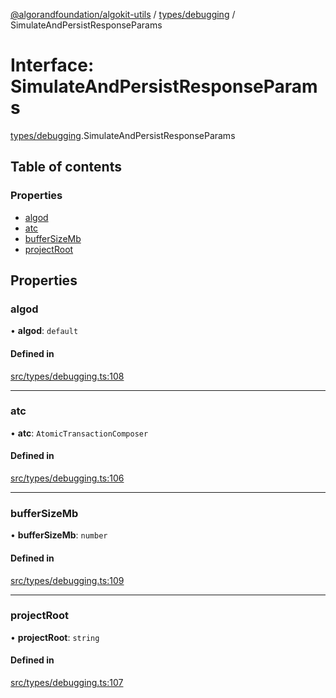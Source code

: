 [@algorandfoundation/algokit-utils](../index.md) / [types/debugging](../modules/types_debugging.md) / SimulateAndPersistResponseParams

# Interface: SimulateAndPersistResponseParams

[types/debugging](../modules/types_debugging.md).SimulateAndPersistResponseParams

## Table of contents

### Properties

- [algod](types_debugging.SimulateAndPersistResponseParams.md#algod)
- [atc](types_debugging.SimulateAndPersistResponseParams.md#atc)
- [bufferSizeMb](types_debugging.SimulateAndPersistResponseParams.md#buffersizemb)
- [projectRoot](types_debugging.SimulateAndPersistResponseParams.md#projectroot)

## Properties

### algod

• **algod**: `default`

#### Defined in

[src/types/debugging.ts:108](https://github.com/algorandfoundation/algokit-utils-ts/blob/main/src/types/debugging.ts#L108)

___

### atc

• **atc**: `AtomicTransactionComposer`

#### Defined in

[src/types/debugging.ts:106](https://github.com/algorandfoundation/algokit-utils-ts/blob/main/src/types/debugging.ts#L106)

___

### bufferSizeMb

• **bufferSizeMb**: `number`

#### Defined in

[src/types/debugging.ts:109](https://github.com/algorandfoundation/algokit-utils-ts/blob/main/src/types/debugging.ts#L109)

___

### projectRoot

• **projectRoot**: `string`

#### Defined in

[src/types/debugging.ts:107](https://github.com/algorandfoundation/algokit-utils-ts/blob/main/src/types/debugging.ts#L107)
